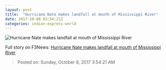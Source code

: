 ```yaml
---
layout: post
title:  "Hurricane Nate makes landfall at mouth of Mississippi River"
date: 2017-10-08 03:54:21Z
categories: indian-express-world
---
```


![Hurricane Nate makes landfall at mouth of Mississippi River](http://images.indianexpress.com/2017/10/hurricane-nate-2.jpg?w=759)




Full story on F3News: [Hurricane Nate makes landfall at mouth of Mississippi River](http://www.f3nws.com/n/P2WrF)

> Posted on: Sunday, October 8, 2017 3:54:21 AM
